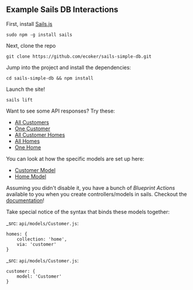 Example Sails DB Interactions
-----------------------------

First, install [Sails.js](http://sailsjs.com/)
```
sudo npm -g install sails
```

Next, clone the repo
```
git clone https://github.com/ecoker/sails-simple-db.git
```

Jump into the project and install the dependencies:
```
cd sails-simple-db && npm install
```

Launch the site!
```
sails lift
```

Want to see some API responses? Try these:
- [All Customers](http://localhost:1337/customers)
- [One Customer](http://localhost:1337/customers/1)
- [All Customer Homes](http://localhost:1337/customers/1/homes)
- [All Homes](http://localhost:1337/homes)
- [One Home](http://localhost:1337/homes/2)

You can look at how the specific models are set up here:
- [Customer Model](api/models/Customer.js)
- [Home Model](api/models/Home.js)

Assuming you didn't disable it, you have a bunch of *Blueprint Actions* available to you when you create controllers/models in sails. Checkout the [documentation](http://sailsjs.com/documentation/concepts/blueprints/blueprint-actions)!

Take special notice of the syntax that binds these models together:

_src: `api/models/Customer.js`:
```
homes: {
    collection: 'home',
    via: 'customer'
}
```

_src: `api/models/Customer.js`:
```
customer: {
    model: 'Customer'
}
```